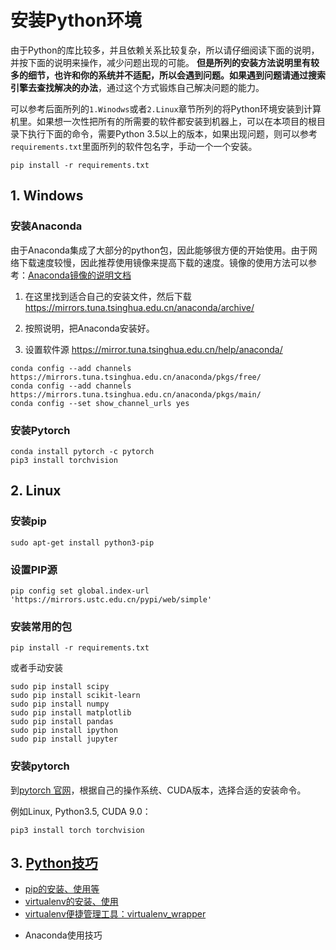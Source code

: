 # 安装Python环境

由于Python的库比较多，并且依赖关系比较复杂，所以请仔细阅读下面的说明，并按下面的说明来操作，减少问题出现的可能。 **但是所列的安装方法说明里有较多的细节，也许和你的系统并不适配，所以会遇到问题。如果遇到问题请通过搜索引擎去查找解决的办法**，通过这个方式锻炼自己解决问题的能力。

可以参考后面所列的`1.Winodws`或者`2.Linux`章节所列的将Python环境安装到计算机里。如果想一次性把所有的所需要的软件都安装到机器上，可以在本项目的根目录下执行下面的命令，需要Python 3.5以上的版本，如果出现问题，则可以参考`requirements.txt`里面所列的软件包名字，手动一个一个安装。
```
pip install -r requirements.txt
```


## 1. Windows

### 安装Anaconda

由于Anaconda集成了大部分的python包，因此能够很方便的开始使用。由于网络下载速度较慢，因此推荐使用镜像来提高下载的速度。镜像的使用方法可以参考：[Anaconda镜像的说明文档](https://mirrors.tuna.tsinghua.edu.cn/help/anaconda)

1. 在这里找到适合自己的安装文件，然后下载
   https://mirrors.tuna.tsinghua.edu.cn/anaconda/archive/

2. 按照说明，把Anaconda安装好。

3. 设置软件源 https://mirror.tuna.tsinghua.edu.cn/help/anaconda/

```
conda config --add channels https://mirrors.tuna.tsinghua.edu.cn/anaconda/pkgs/free/
conda config --add channels https://mirrors.tuna.tsinghua.edu.cn/anaconda/pkgs/main/
conda config --set show_channel_urls yes
```

### 安装Pytorch
```
conda install pytorch -c pytorch 
pip3 install torchvision
```




## 2. Linux

### 安装pip
```
sudo apt-get install python3-pip
```



### 设置PIP源

```
pip config set global.index-url 'https://mirrors.ustc.edu.cn/pypi/web/simple'
```



### 安装常用的包

```
pip install -r requirements.txt
```

或者手动安装
```
sudo pip install scipy
sudo pip install scikit-learn
sudo pip install numpy
sudo pip install matplotlib
sudo pip install pandas
sudo pip install ipython
sudo pip install jupyter
```



### 安装pytorch

到[pytorch 官网](https://pytorch.org)，根据自己的操作系统、CUDA版本，选择合适的安装命令。

例如Linux, Python3.5, CUDA 9.0：
```
pip3 install torch torchvision
```



## 3. [Python技巧](python/)

- [pip的安装、使用等](python/pip.md)
- [virtualenv的安装、使用](python/virtualenv.md)
- [virtualenv便捷管理工具：virtualenv_wrapper](python/virtualenv_wrapper.md)

* Anaconda使用技巧
